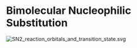 # Bimolecular Nucleophilic Substitution

![SN2\_reaction\_orbitals\_and\_transition\_state.svg](https://upload.wikimedia.org/wikipedia/commons/7/7a/SN2_reaction_orbitals_and_transition_state.svg)
